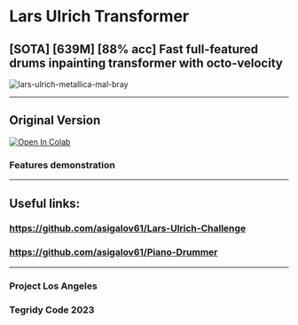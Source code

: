 # Lars Ulrich Transformer
## [SOTA] [639M] [88% acc] Fast full-featured drums inpainting transformer with octo-velocity

![lars-ulrich-metallica-mal-bray](https://github.com/asigalov61/Lars-Ulrich-Transformer/assets/56325539/63cf86f4-45b1-40b6-a7d9-3c7160f67162)

***

## Original Version

[![Open In Colab][colab-badge]][colab-notebook2]

[colab-notebook2]: <https://colab.research.google.com/github/asigalov61/Lars-Ulrich-Transformer/blob/main/Lars_Ulrich_Transformer.ipynb>
[colab-badge]: <https://colab.research.google.com/assets/colab-badge.svg>

### Features demonstration

***

## Useful links:

### https://github.com/asigalov61/Lars-Ulrich-Challenge
### https://github.com/asigalov61/Piano-Drummer

***

### Project Los Angeles
### Tegridy Code 2023
